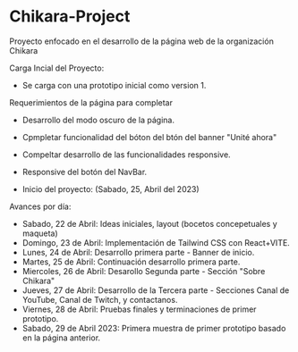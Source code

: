 # Chikara-Project
Proyecto enfocado en el desarrollo de la página web de la organización Chikara

Carga Incial del Proyecto:
 - Se carga con una prototipo inicial como version 1.

Requerimientos de la página para completar
 - Desarrollo del modo oscuro de la página.
 - Cpmpletar funcionalidad del bóton del btón del banner "Unité ahora"
 - Compeltar desarrollo de las funcionalidades responsive.
 - Responsive del botón del NavBar.

  - Inicio del proyecto: (Sabado, 25, Abril del 2023)
  
  Avances por día: 
   - Sabado, 22 de Abril: Ideas iniciales, layout (bocetos concepetuales y maqueta)
   - Domingo, 23 de Abril: Implementación de Tailwind CSS con React+VITE.
   - Lunes, 24 de Abril: Desarrollo primera parte - Banner de inicio.
   - Martes, 25 de Abril: Continuación desarrollo primera parte. 
   - Miercoles, 26 de Abril: Desarollo Segunda parte - Sección "Sobre Chikara"
   - Jueves, 27 de Abril: Desarrollo de la Tercera parte - Secciones Canal de YouTube, Canal de Twitch, y contactanos.
   - Viernes, 28 de Abril: Pruebas finales y terminaciones de primer prototipo.
   - Sabado, 29 de Abril 2023: Primera muestra de primer prototipo basado en la página anterior.

